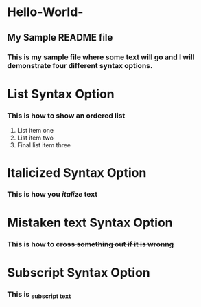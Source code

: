 # Hello-World-
## My Sample README file
### This is my sample file where some text will go and I will demonstrate four different syntax options.


# List Syntax Option
### This is how to show an ordered list
1. List item one
2. List item two
3. Final list item three


# Italicized Syntax Option
### This is how you *italize* text 

# Mistaken text Syntax Option
### This is how to ~~cross something out if it is wronng~~

# Subscript Syntax Option
### This is <sub>subscript text</sub>
